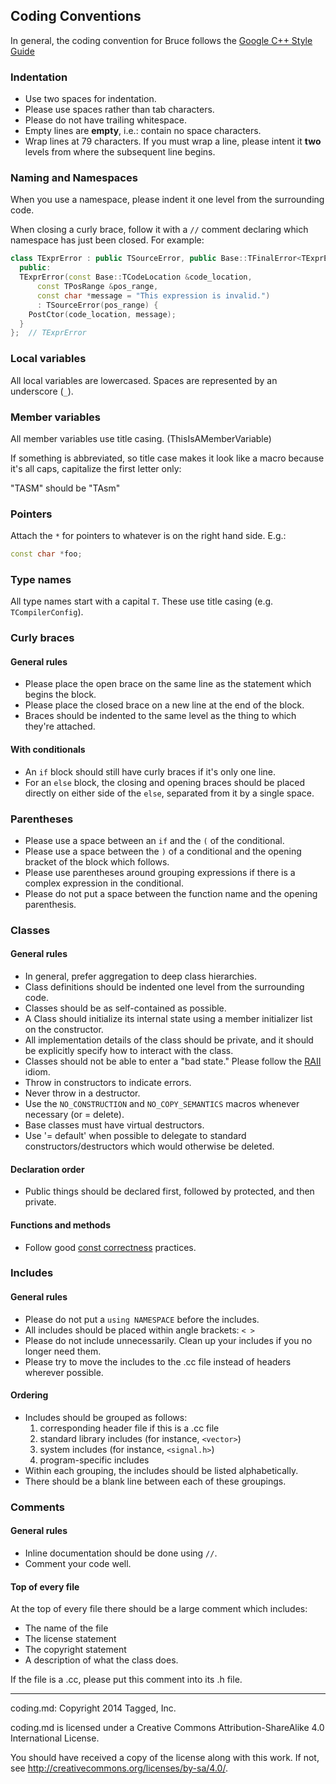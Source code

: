 ## Coding Conventions

In general, the coding convention for Bruce follows the
[Google C++ Style Guide](http://google-styleguide.googlecode.com/svn/trunk/cppguide.xml)

### Indentation

* Use two spaces for indentation.
* Please use spaces rather than tab characters.
* Please do not have trailing whitespace.
* Empty lines are **empty**, i.e.: contain no space characters.
* Wrap lines at 79 characters.  If you must wrap a line, please intent
it **two** levels from where the subsequent line begins.

### Naming and Namespaces

When you use a namespace, please indent it one level from the surrounding code.

When closing a curly brace, follow it with a `//` comment declaring which
namespace has just been closed. For example:

```C++
class TExprError : public TSourceError, public Base::TFinalError<TExprError> {
  public:
  TExprError(const Base::TCodeLocation &code_location,
      const TPosRange &pos_range,
      const char *message = "This expression is invalid.")
      : TSourceError(pos_range) {
    PostCtor(code_location, message);
  }
};  // TExprError
```

### Local variables

All local variables are lowercased. Spaces are represented by an underscore
(`_`).

### Member variables

All member variables use title casing. (ThisIsAMemberVariable)

If something is abbreviated, so title case makes it look like a macro because
it's all caps, capitalize the first letter only:

"TASM" should be "TAsm"

### Pointers

Attach the `*` for pointers to whatever is on the right hand side. E.g.:

```C++
const char *foo;
```

### Type names

All type names start with a capital `T`. These use title casing (e.g.
`TCompilerConfig`).

### Curly braces

#### General rules

* Please place the open brace on the same line as the statement which begins
the block.
* Please place the closed brace on a new line at the end of the block.
* Braces should be indented to the same level as the thing to which they're
attached.

#### With conditionals

* An `if` block should still have curly braces if it's only one line.
* For an `else` block, the closing and opening braces should be placed directly on either side of the `else`, separated from it by a single space.

### Parentheses

* Please use a space between an `if` and the `(` of the conditional.
* Please use a space between the `)` of a conditional and the opening bracket
of the block which follows.
* Please use parentheses around grouping expressions if there is a complex
expression in the conditional.
* Please do not put a space between the function name and the opening
parenthesis.

### Classes

#### General rules

* In general, prefer aggregation to deep class hierarchies.
* Class definitions should be indented one level from the surrounding code.
* Classes should be as self-contained as possible.
* A Class should initialize its internal state using a member initializer list
on the constructor.
* All implementation details of the class should be private, and it should be
explicitly specify how to interact with the class.
* Classes should not be able to enter a "bad state."  Please follow the
[RAII](http://en.wikipedia.org/wiki/Resource_Acquisition_Is_Initialization)
idiom.
* Throw in constructors to indicate errors.
* Never throw in a destructor.
* Use the `NO_CONSTRUCTION` and `NO_COPY_SEMANTICS` macros whenever necessary
(or = delete).
* Base classes must have virtual destructors.
* Use '= default' when possible to delegate to standard
constructors/destructors which would otherwise be deleted.

#### Declaration order

* Public things should be declared first, followed by protected, and then
private.

#### Functions and methods

* Follow good
[const correctness](http://en.wikipedia.org/wiki/Const-correctness) practices.

### Includes

#### General rules

* Please do not put a `using NAMESPACE` before the includes.
* All includes should be placed within angle brackets: `< >`
* Please do not include unnecessarily.  Clean up your includes if you no longer
need them.
* Please try to move the includes to the .cc file instead of headers wherever
possible.

#### Ordering

* Includes should be grouped as follows:
    1. corresponding header file if this is a .cc file
    2. standard library includes (for instance, `<vector>`)
    1. system includes (for instance, `<signal.h>`)
    1. program-specific includes
* Within each grouping, the includes should be listed alphabetically.
* There should be a blank line between each of these groupings.

### Comments

#### General rules

* Inline documentation should be done using `//`.
* Comment your code well.

#### Top of every file

At the top of every file there should be a large comment which includes:

* The name of the file
* The license statement
* The copyright statement
* A description of what the class does.

If the file is a .cc, please put this comment into its .h file.

-----

coding.md: Copyright 2014 Tagged, Inc.

coding.md is licensed under a Creative Commons Attribution-ShareAlike 4.0
International License.

You should have received a copy of the license along with this work. If not,
see <http://creativecommons.org/licenses/by-sa/4.0/>.

